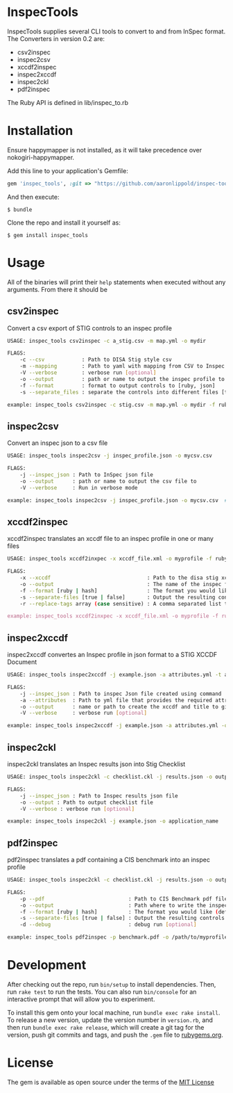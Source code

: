 # InspecTools

InspecTools supplies several CLI tools to convert to and from InSpec format. The Converters in version 0.2 are:

* csv2inspec
* inspec2csv
* xccdf2inspec
* inspec2xccdf
* inspec2ckl
* pdf2inspec

The Ruby API is defined in lib/inspec_to.rb

# Installation

Ensure happymapper is not installed, as it will take precedence over nokogiri-happymapper.

Add this line to your application's Gemfile:

```ruby
gem 'inspec_tools', :git => "https://github.com/aaronlippold/inspec-tools"
```

And then execute:

    $ bundle

Clone the repo and install it yourself as:

    $ gem install inspec_tools

# Usage

All of the binaries will print their `help` statements when executed without any arguments. From there it should be 

## csv2inspec 

Convert a csv export of STIG controls to an inspec profile
``` bash	
USAGE: inspec_tools csv2inspec -c a_stig.csv -m map.yml -o mydir

FLAGS:
	-c --csv            : Path to DISA Stig style csv
	-m --mapping        : Path to yaml with mapping from CSV to Inspec Controls
	-V --verbose        : verbose run [optional]
	-o --output         : path or name to output the inspec profile to
	-f --format         : format to output controls to [ruby, json]
	-s --separate_files : separate the controls into different files [true, false]

example: inspec_tools csv2inspec -c stig.csv -m map.yml -o mydir -f ruby -s true   # To map stig.csv to inspec via map.yml
```

## inspec2csv 

Convert an inspec json to a csv file
``` bash	
USAGE: inspec_tools inspec2csv -j inspec_profile.json -o mycsv.csv

FLAGS:
	-j --inspec_json : Path to InSpec json file
	-o --output      : path or name to output the csv file to
	-V --verbose     : Run in verbose mode

example: inspec_tools inspec2csv -j inspec_profile.json -o mycsv.csv  # To map stig.csv to inspec via map.yml
```

## xccdf2inspec

xccdf2inspec translates an xccdf file to an inspec profile in one or many files
``` bash
USAGE: inspec_tools xccdf2inxpec -x xccdf_file.xml -o myprofile -f ruby

FLAGS:
	-x --xccdf                               : Path to the disa stig xccdf file
	-o --output                              : The name of the inspec file to generate [optional]
	-f --format [ruby | hash]                : The format you would like (default: ruby) [optional]
	-s --separate-files [true | false]       : Output the resulting controls as one or mutiple files (default: true) [optional]
	-r --replace-tags array (case sensitive) : A comma separated list to replace tags with a $ if found in a group rules description tag [optional]  

example: inspec_tools xccdf2inxpec -x xccdf_file.xml -o myprofile -f ruby -s false  # To map stig.csv to inspec via map.yml
```

## inspec2xccdf

inspec2xccdf convertes an Inspec profile in json format to a STIG XCCDF Document
``` bash
USAGE: inspec_tools inspec2xccdf -j example.json -a attributes.yml -t application_name

FLAGS:
	-j --inspec_json : Path to inspec Json file created using command 'inspec json <profile> > example.json'
	-a --attributes  : Path to yml file that provides the required attributes for the XCCDF Document. Sample file can be generated using command 'inspec2xccdf generate_attribute_file'
	-o --output      : name or path to create the xccdf and title to give the xccdf
	-V --verbose     : verbose run [optional]

example: inspec_tools inspec2xccdf -j example.json -a attributes.yml -o application_name 
```

## inspec2ckl

inspec2ckl translates an Inspec results json into Stig Checklist

``` bash
USAGE: inspec_tools inspec2ckl -c checklist.ckl -j results.json -o output.ckl

FLAGS:
	-j --inspec_json : Path to Inspec results json file
	-o --output : Path to output checklist file
	-V --verbose : verbose run [optional]

example: inspec_tools inspec2ckl -j example.json -o application_name 
```

## pdf2inspec

pdf2inspec translates a pdf containing a CIS benchmark into an inspec profile

``` bash
USAGE: inspec_tools inspec2ckl -c checklist.ckl -j results.json -o output.ckl

FLAGS:
	-p --pdf                           : Path to CIS Benchmark pdf file
	-o --output                        : Path where to write the inspec profile to
	-f --format [ruby | hash]          : The format you would like (default: ruby) [optional]
	-s --separate-files [true | false] : Output the resulting controls as one or mutiple files (default: true) [optional]
	-d --debug                         : debug run [optional]

example: inspec_tools pdf2inspec -p benchmark.pdf -o /path/to/myprofile -f ruby -s true
```


# Development

After checking out the repo, run `bin/setup` to install dependencies. Then, run `rake test` to run the tests. You can also run `bin/console` for an interactive prompt that will allow you to experiment.

To install this gem onto your local machine, run `bundle exec rake install`. To release a new version, update the version number in `version.rb`, and then run `bundle exec rake release`, which will create a git tag for the version, push git commits and tags, and push the `.gem` file to [rubygems.org](https://rubygems.org).

# License

The gem is available as open source under the terms of the [MIT License](http://opensource.org/licenses/MIT)

